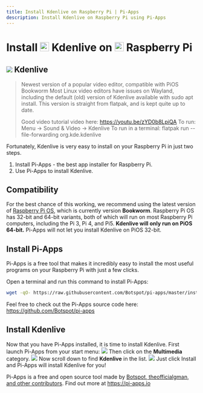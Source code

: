 ```yaml
---
title: Install Kdenlive on Raspberry Pi | Pi-Apps
description: Install Kdenlive on Raspberry Pi using Pi-Apps
---
```

<div class="simple-install-content content">

# Install <img src="/img/app-icons/Kdenlive/icon-64.png" height=24> Kdenlive on <img src=/img/other-icons/raspberrypi-icon.svg height=24> Raspberry Pi

## <img src="/img/app-icons/Kdenlive/icon-64.png"> Kdenlive
> Newest version of a popular video editor, compatible with PiOS Bookworm
> Most Linux video editors have issues on Wayland, including the default (old) version of Kdenlive available with sudo apt install.
> This version is straight from flatpak, and is kept quite up to date.
> 
> Good video tutorial video here: https://youtu.be/zYD0b8LpiQA
> To run: Menu -> Sound & Video -> Kdenlive
> To run in a terminal: flatpak run --file-forwarding org.kde.kdenlive

Fortunately, Kdenlive is very easy to install on your Raspberry Pi in just two steps.
1. Install Pi-Apps - the best app installer for Raspberry Pi.
2. Use Pi-Apps to install Kdenlive.
</div>
<div class="simple-install-content content">

## Compatibility
For the best chance of this working, we recommend using the latest version of [Raspberry Pi OS](https://www.raspberrypi.com/software/), which is currently version **Bookworm**.
Raspberry Pi OS has 32-bit and 64-bit variants, both of which will run on most Raspberry Pi computers, including the Pi 3, Pi 4, and Pi5.
**Kdenlive will only run on PiOS 64-bit.** Pi-Apps will not let you install Kdenlive on PiOS 32-bit.
</div>
<div class="simple-install-content content">

## Install Pi-Apps

Pi-Apps is a free tool that makes it incredibly easy to install the most useful programs on your Raspberry Pi with just a few clicks.

Open a terminal and run this command to install Pi-Apps:
```bash
wget -qO- https://raw.githubusercontent.com/Botspot/pi-apps/master/install | bash
```
Feel free to check out the Pi-Apps source code here: https://github.com/Botspot/pi-apps
</div>
<div class="simple-install-content content">

## Install Kdenlive

Now that you have Pi-Apps installed, it is time to install Kdenlive.
First launch Pi-Apps from your start menu:
<img src="/img/start-menu.png">
Then click on the <b>Multimedia</b> category.
<img src="/img/category-selections/Multimedia.png">
Now scroll down to find <b>Kdenlive</b> in the list.
<img src="/img/app-icons/Kdenlive/app-selection.png">
Just click Install and Pi-Apps will install Kdenlive for you!
</div>
<div class="simple-install-content content">

Pi-Apps is a free and open source tool made by [Botspot, theofficialgman, and other contributors](/about/#contributors). Find out more at https://pi-apps.io
</div>
